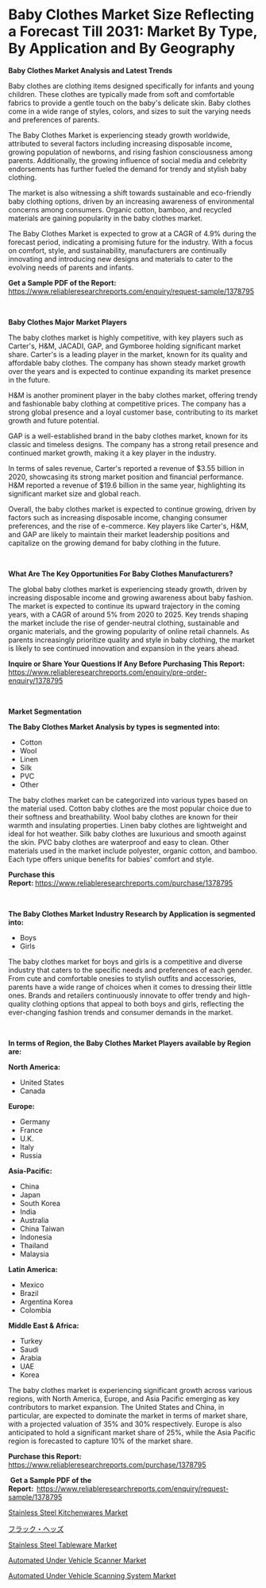<p><h1>Baby Clothes Market Size Reflecting a Forecast Till 2031: Market By Type, By Application and By Geography</h1></p><p><strong>Baby Clothes Market Analysis and Latest Trends</strong></p>
<p><p>Baby clothes are clothing items designed specifically for infants and young children. These clothes are typically made from soft and comfortable fabrics to provide a gentle touch on the baby's delicate skin. Baby clothes come in a wide range of styles, colors, and sizes to suit the varying needs and preferences of parents.</p><p>The Baby Clothes Market is experiencing steady growth worldwide, attributed to several factors including increasing disposable income, growing population of newborns, and rising fashion consciousness among parents. Additionally, the growing influence of social media and celebrity endorsements has further fueled the demand for trendy and stylish baby clothing.</p><p>The market is also witnessing a shift towards sustainable and eco-friendly baby clothing options, driven by an increasing awareness of environmental concerns among consumers. Organic cotton, bamboo, and recycled materials are gaining popularity in the baby clothes market.</p><p>The Baby Clothes Market is expected to grow at a CAGR of 4.9% during the forecast period, indicating a promising future for the industry. With a focus on comfort, style, and sustainability, manufacturers are continually innovating and introducing new designs and materials to cater to the evolving needs of parents and infants.</p></p>
<p><strong>Get a Sample PDF of the Report:&nbsp;</strong> <a href="https://www.reliableresearchreports.com/enquiry/request-sample/1378795">https://www.reliableresearchreports.com/enquiry/request-sample/1378795</a></p>
<p>&nbsp;</p>
<p><strong>Baby Clothes Major Market Players</strong></p>
<p><p>The baby clothes market is highly competitive, with key players such as Carter's, H&M, JACADI, GAP, and Gymboree holding significant market share. Carter's is a leading player in the market, known for its quality and affordable baby clothes. The company has shown steady market growth over the years and is expected to continue expanding its market presence in the future.</p><p>H&M is another prominent player in the baby clothes market, offering trendy and fashionable baby clothing at competitive prices. The company has a strong global presence and a loyal customer base, contributing to its market growth and future potential.</p><p>GAP is a well-established brand in the baby clothes market, known for its classic and timeless designs. The company has a strong retail presence and continued market growth, making it a key player in the industry.</p><p>In terms of sales revenue, Carter's reported a revenue of $3.55 billion in 2020, showcasing its strong market position and financial performance. H&M reported a revenue of $19.6 billion in the same year, highlighting its significant market size and global reach.</p><p>Overall, the baby clothes market is expected to continue growing, driven by factors such as increasing disposable income, changing consumer preferences, and the rise of e-commerce. Key players like Carter's, H&M, and GAP are likely to maintain their market leadership positions and capitalize on the growing demand for baby clothing in the future.</p></p>
<p>&nbsp;</p>
<p><strong>What Are The Key Opportunities For Baby Clothes Manufacturers?</strong></p>
<p><p>The global baby clothes market is experiencing steady growth, driven by increasing disposable income and growing awareness about baby fashion. The market is expected to continue its upward trajectory in the coming years, with a CAGR of around 5% from 2020 to 2025. Key trends shaping the market include the rise of gender-neutral clothing, sustainable and organic materials, and the growing popularity of online retail channels. As parents increasingly prioritize quality and style in baby clothing, the market is likely to see continued innovation and expansion in the years ahead.</p></p>
<p><strong>Inquire or Share Your Questions If Any Before Purchasing This Report:</strong> <a href="https://www.reliableresearchreports.com/enquiry/pre-order-enquiry/1378795">https://www.reliableresearchreports.com/enquiry/pre-order-enquiry/1378795</a></p>
<p>&nbsp;</p>
<p><strong>Market Segmentation</strong></p>
<p><strong>The Baby Clothes Market Analysis by types is segmented into:</strong></p>
<p><ul><li>Cotton</li><li>Wool</li><li>Linen</li><li>Silk</li><li>PVC</li><li>Other</li></ul></p>
<p><p>The baby clothes market can be categorized into various types based on the material used. Cotton baby clothes are the most popular choice due to their softness and breathability. Wool baby clothes are known for their warmth and insulating properties. Linen baby clothes are lightweight and ideal for hot weather. Silk baby clothes are luxurious and smooth against the skin. PVC baby clothes are waterproof and easy to clean. Other materials used in the market include polyester, organic cotton, and bamboo. Each type offers unique benefits for babies' comfort and style.</p></p>
<p><strong>Purchase this Report:&nbsp;</strong><a href="https://www.reliableresearchreports.com/purchase/1378795">https://www.reliableresearchreports.com/purchase/1378795</a></p>
<p>&nbsp;</p>
<p><strong>The Baby Clothes Market Industry Research by Application is segmented into:</strong></p>
<p><ul><li>Boys</li><li>Girls</li></ul></p>
<p><p>The baby clothes market for boys and girls is a competitive and diverse industry that caters to the specific needs and preferences of each gender. From cute and comfortable onesies to stylish outfits and accessories, parents have a wide range of choices when it comes to dressing their little ones. Brands and retailers continuously innovate to offer trendy and high-quality clothing options that appeal to both boys and girls, reflecting the ever-changing fashion trends and consumer demands in the market.</p></p>
<p>&nbsp;</p>
<p><strong>In terms of Region, the Baby Clothes Market Players available by Region are:</strong></p>
<p>
    <p> <strong> North America: </strong>
        <ul>
            <li>United States</li>
            <li>Canada</li>
        </ul>
        </p> 
    <p> <strong> Europe: </strong>
        <ul>
            <li>Germany</li>
            <li>France</li>
            <li>U.K.</li>
            <li>Italy</li>
            <li>Russia</li>
        </ul>
        </p> 
    <p> <strong> Asia-Pacific: </strong>
        <ul>
            <li>China</li>
            <li>Japan</li>
            <li>South Korea</li>
            <li>India</li>
            <li>Australia</li>
            <li>China Taiwan</li>
            <li>Indonesia</li>
            <li>Thailand</li>
            <li>Malaysia</li>
        </ul>
        </p> 
    <p> <strong> Latin America: </strong>
        <ul>
            <li>Mexico</li>
            <li>Brazil</li>
            <li>Argentina Korea</li>
            <li>Colombia</li>
        </ul>
        </p> 
    <p> <strong> Middle East & Africa: </strong>
        <ul>
            <li>Turkey</li>
            <li>Saudi</li>
            <li>Arabia</li>
            <li>UAE</li>
            <li>Korea</li>
        </ul>
    </p>
    </p>
<p><p>The baby clothes market is experiencing significant growth across various regions, with North America, Europe, and Asia Pacific emerging as key contributors to market expansion. The United States and China, in particular, are expected to dominate the market in terms of market share, with a projected valuation of 35% and 30% respectively. Europe is also anticipated to hold a significant market share of 25%, while the Asia Pacific region is forecasted to capture 10% of the market share.</p></p>
<p><strong>Purchase this Report: </strong><a href="https://www.reliableresearchreports.com/purchase/1378795">https://www.reliableresearchreports.com/purchase/1378795</a></p>
<p>&nbsp;<strong>Get a Sample PDF of the Report:&nbsp;&nbsp;</strong><a href="https://www.reliableresearchreports.com/enquiry/request-sample/1378795">https://www.reliableresearchreports.com/enquiry/request-sample/1378795</a></p>
<p><strong></strong></p>
<p><p><a href="https://github.com/jj19131/Market-Research-Report-List-1/blob/main/stainless-steel-kitchenwares-market.md">Stainless Steel Kitchenwares Market</a></p><p><a href="https://github.com/dzy793153605/Market-Research-Report-List-1/blob/main/72378243051.md">フラック・ヘッズ</a></p><p><a href="https://github.com/jodemen/Market-Research-Report-List-1/blob/main/stainless-steel-tableware-market.md">Stainless Steel Tableware Market</a></p><p><a href="https://issuu.com/reportprime-2/docs/automated-under-vehicle-scanner-market-size-2030.p">Automated Under Vehicle Scanner Market</a></p><p><a href="https://issuu.com/reportprime-2/docs/automated-under-vehicle-scanning-system-market-siz">Automated Under Vehicle Scanning System Market</a></p></p>
